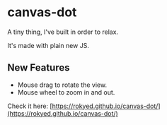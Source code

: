 # canvas-dot

A tiny thing, I've built in order to relax.

It's made with plain new JS.

## New Features

- Mouse drag to rotate the view.
- Mouse wheel to zoom in and out.

Check it here: [https://rokyed.github.io/canvas-dot/](https://rokyed.github.io/canvas-dot/)
